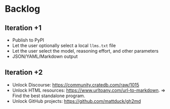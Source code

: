 # Backlog

## Iteration +1
- Publish to PyPI
- Let the user optionally select a local `llms.txt` file
- Let the user select the model, reasoning effort, and other parameters
- JSON/YAML/Markdown output

## Iteration +2
- Unlock Discourse: https://community.cratedb.com/raw/1015
- Unlock HTML resources: https://www.urltoany.com/url-to-markdown.
  => Find the best standalone program.
- Unlock GitHub projects: https://github.com/mattduck/gh2md
